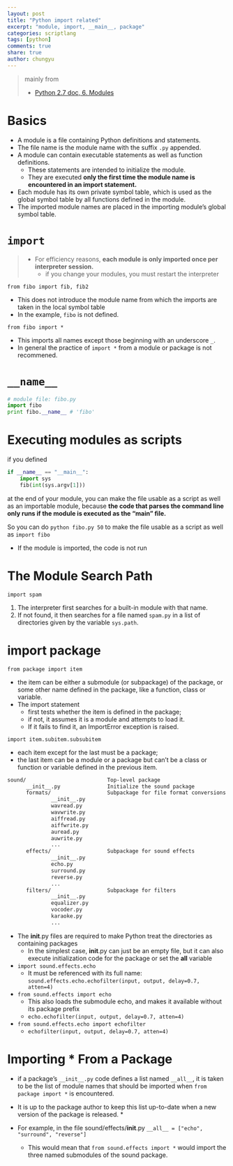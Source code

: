 ```yaml
---
layout: post
title: "Python import related"
excerpt: "module, import, __main__, package"
categories: scriptlang
tags: [python]
comments: true
share: true
author: chungyu
---
```


> mainly from
> * [Python 2.7 doc, 6. Modules](https://docs.python.org/2.7/tutorial/modules.html#packages)


# Basics

* A module is a file containing Python definitions and statements.
* The file name is the module name with the suffix `.py` appended.
* A module can contain executable statements as well as function definitions.
  * These statements are intended to initialize the module.
  * They are executed **only the first time the module name is encountered in an import statement.**
* Each module has its own private symbol table, which is used as the global symbol table by all functions defined in the module.
* The imported module names are placed in the importing module’s global symbol table.

# `import`
> * For efficiency reasons, **each module is only imported once per interpreter session.**
>   * if you change your modules, you must restart the interpreter

`from fibo import fib, fib2`
  * This does not introduce the module name from which the imports are taken in the local symbol table
  * In the example, `fibo` is not defined.

`from fibo import *`
  * This imports all names except those beginning with an underscore `_`.
  * In general the practice of `import *` from a module or package is not recommened.


# `__name__`
```python
# module file: fibo.py
import fibo
print fibo.__name__ # 'fibo'
```

# Executing modules as scripts

if you defined
```python
if __name__ == "__main__":
    import sys
    fib(int(sys.argv[1]))
```
at the end of your module, you can make the file usable as a script as well as an importable module,
because **the code that parses the command line only runs if the module is executed as the “main” file.**

So you can do
`python fibo.py 50` to make the file usable as a script as well as `import fibo`
  * If the module is imported, the code is not run


# The Module Search Path

`import spam`

1. The interpreter first searches for a built-in module with that name.
2. If not found, it then searches for a file named `spam.py` in a list of directories given by the variable `sys.path`.

# import package

`from package import item`

* the item can be either a submodule (or subpackage) of the package, or some other name defined in the package, like a function, class or variable.
* The import statement
	* first tests whether the item is defined in the package;
	* if not, it assumes it is a module and attempts to load it.
	* If it fails to find it, an ImportError exception is raised.

`import item.subitem.subsubitem`

* each item except for the last must be a package;
* the last item can be a module or a package but can’t be a class or function or variable defined in the previous item.


```bash
sound/                          Top-level package
      __init__.py               Initialize the sound package
      formats/                  Subpackage for file format conversions
              __init__.py
              wavread.py
              wavwrite.py
              aiffread.py
              aiffwrite.py
              auread.py
              auwrite.py
              ...
      effects/                  Subpackage for sound effects
              __init__.py
              echo.py
              surround.py
              reverse.py
              ...
      filters/                  Subpackage for filters
              __init__.py
              equalizer.py
              vocoder.py
              karaoke.py
              ...
```

* The __init__.py files are required to make Python treat the directories as containing packages
	* In the simplest case, __init__.py can just be an empty file, but it can also execute initialization code for the package or set the __all__ variable
* `import sound.effects.echo`
	* It must be referenced with its full name: `sound.effects.echo.echofilter(input, output, delay=0.7, atten=4)`
* `from sound.effects import echo`
	* This also loads the submodule echo, and makes it available without its package prefix
	* `echo.echofilter(input, output, delay=0.7, atten=4)`
* `from sound.effects.echo import echofilter`
	* `echofilter(input, output, delay=0.7, atten=4)`

#  Importing * From a Package

 * if a package’s `__init__.py` code defines a list named `__all__`, it is taken to be the list of module names that should be imported when `from package import *` is encountered.
 * It is up to the package author to keep this list up-to-date when a new version of the package is released. *

 * For example, in the file sound/effects/__init__.py
`__all__ = ["echo", "surround", "reverse"]`
	* This would mean that `from sound.effects import *` would import the three named submodules of the sound package.

